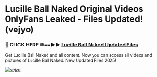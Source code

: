 # Lucille Ball Naked Original Videos 0nlyFans Leaked - Files Updated! (vejyo)

<h3>🔴 CLICK HERE 🌐==►► <a href="https://tinyurl.com/yckcrads" rel="nofollow">Lucille Ball Naked Updated Files</a></h3>

Get Lucille Ball Naked and all content. Now you can access all videos and pictures of Lucille Ball Naked. New Updated Files 2025!

[![vejyo](https://i.imgur.com/hpKpOFt.gif)](https://tinyurl.com/yckcrads)
